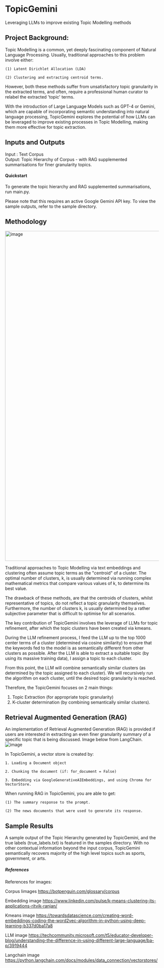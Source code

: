 # TopicGemini
Leveraging LLMs to improve existing Topic Modelling methods

## Project Background:
Topic Modelling is a common, yet deeply fascinating component of Natural Language Processing.
Usually, traditional approaches to this problem involve either:

    (1) Latent Dirichlet Allocation (LDA) 
    
    (2) Clustering and extracting centroid terms.

However, both these methods suffer from unsatisfactory topic granularity in the extracted terms,
and often, require a professional human curator to relabel the extracted 'topic' terms.

With the introduction of Large Language Models such as GPT-4 or Gemini, which are capable of incorporating semantic understanding
into natural language processing, TopicGemini explores the potential of how LLMs can be leveraged to 
improve existing processes in Topic Modelling, making them more effective for topic extraction.

## Inputs and Outputs
Input : Text Corpus                         
Output: Topic Hierarchy of Corpus - with RAG supplemented summarisations for finer granularity topics.

#### Quickstart
To generate the topic hierarchy and RAG supplemented summarisations, run main.py. 

Please note that this requires an active Google Gemini API key. To view the sample outputs, refer to the sample directory.

## Methodology
<img width="1082" alt="image" src="https://github.com/jamesliang728/TopicGemini/assets/161998923/cc151e69-f53c-4de5-a7d2-56a7853f17e2">

Traditional approaches to Topic Modelling via text embeddings and clustering often assume topic terms as the "centroid" of a cluster. The optimal number of clusters, k, is usually determined via running complex mathematical metrics that compare various values of k, to determine its best value.

The drawback of these methods, are that the centroids of clusters, whilst representative of topics, do not reflect a topic granularity themselves. Furthermore, the number of clusters k, is usually determined by a rather subjective parameter that is difficult to optimise for all scenarios.

The key contribution of TopicGemini involves the leverage of LLMs for topic refinement, after which the topic clusters have been created via kmeans.

During the LLM refinement process, I feed the LLM up to the top 1000 center terms of a cluster (determined via cosine similarity) to ensure that the keywords fed to the model is as semantically different from other clusters as possible. After the LLM is able to extract a suitable topic (by using its massive training data), I assign a topic to each cluster.

From this point, the LLM will combine semantically similar clusters (as determined by the topic assigned to each cluster). We will recursively run the algorithm on each cluster, until the desired topic granularity is reached.

Therefore, the TopicGemini focuses on 2 main things:
1. Topic Extraction (for appropriate topic granularity)
2. K-cluster determination (by combining semantically similar clusters).

## Retrieval Augmented Generation (RAG)
An implementation of Retrieval Augmented Generation (RAG) is provided if users are interested in extracting an even finer granularity summary of a specific topic that is being discussed. Image below from LangChain.
![image](https://github.com/jamesliang728/TopicGemini/assets/161998923/9c83ad7c-8a5e-4b24-87e0-16a012f11733)

In TopicGemini, a vector store is created by:

    1. Loading a Document object
    
    2. Chunking the document (if: for_document = False)
    
    3. Embedding via GoogleGenerativeAIEmbeddings, and using Chroma for VectorStore.

When running RAG in TopicGemini, you are able to get:

    (1) The summary response to the prompt. 
    
    (2) The news documents that were used to generate its response.

## Sample Results
A sample output of the Topic Hierarchy generated by TopicGemini, and the true labels (true_labels.txt) is featured in the samples directory.
With no other contextual information beyond the input corpus, TopicGemini semantically recovers majority of the high level topics such as sports, government, or arts.


##### References
References for images:

Corpus Iimages
https://botpenguin.com/glossary/corpus

Embedding image
https://www.linkedin.com/pulse/k-means-clustering-its-applications-ritvik-ranjan/

Kmeans image
https://towardsdatascience.com/creating-word-embeddings-coding-the-word2vec-algorithm-in-python-using-deep-learning-b337d0ba17a8

LLM image
https://techcommunity.microsoft.com/t5/educator-developer-blog/understanding-the-difference-in-using-different-large-language/ba-p/3919444

Langchain image
https://python.langchain.com/docs/modules/data_connection/vectorstores/

